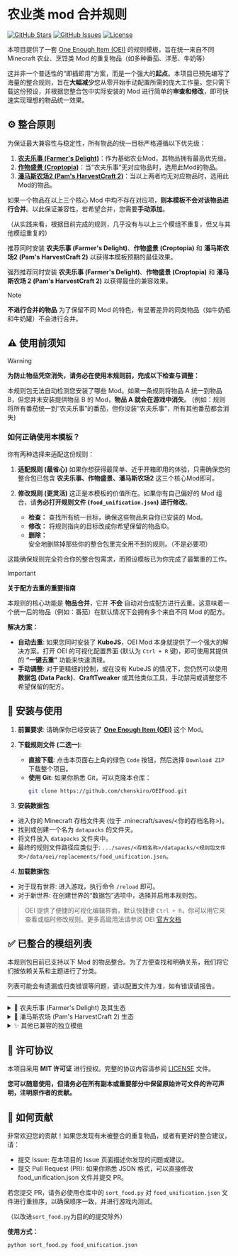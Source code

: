 # 农业类 mod 合并规则

[![GitHub Stars](https://img.shields.io/github/stars/chenskiro/OEIFood?style=flat-square)](https://github.com/chenskiro/OEIFood/stargazers)
[![GitHub Issues](https://img.shields.io/github/issues/chenskiro/OEIFood?style=flat-square)](https://github.com/chenskiro/OEIFood/issues)
[![License](https://img.shields.io/github/license/chenskiro/OEIFood?style=flat-square)](https://github.com/chenskiro/OEIFood/blob/main/LICENSE)

本项目提供了一套 [One Enough Item (OEI)](https://github.com/Tower-of-Sighs/OneEnoughItem) 的规则模板，旨在统一来自不同 Minecraft 农业、烹饪类 Mod 的重复物品（如多种番茄、洋葱、牛奶等）

这并非一个普适性的“即插即用”方案，而是一个强大的**起点**。本项目已预先编写了海量的整合规则，旨在**大幅减少**您从零开始手动配置所需的庞大工作量。您只需下载这份预设，并根据您整合包中实际安装的 Mod 进行简单的**审查和修改**，即可快速实现理想的物品统一效果。

## ⚙️ 整合原则
 
为保证最大兼容性与稳定性，所有物品的统一目标严格遵循以下优先级：
 
1.  **[农夫乐事 (Farmer's Delight)](https://www.curseforge.com/minecraft/mc-mods/farmers-delight)**：作为基础农业Mod，其物品拥有最高优先级。
2.  **[作物盛景 (Croptopia)](https://www.curseforge.com/minecraft/mc-mods/croptopia-fabric)**：当“农夫乐事”无对应物品时，选用此Mod的物品。
3.  **[潘马斯农场2 (Pam's HarvestCraft 2)](https://www.curseforge.com/minecraft/mc-mods/pams-harvestcraft-2-food-core)**：当以上两者均无对应物品时，选用此Mod的物品。

如果一个物品在以上三个核心 Mod 中均不存在对应项，**则本模板不会对该物品进行合并**。以此保证兼容性，若希望合并，您需要**手动添加**。

（从实践来看，根据目前完成的规则，几乎没有与以上三个模组不重复，但又与其他模组重复的）

推荐同时安装 **农夫乐事 (Farmer's Delight)**、**作物盛景 (Croptopia)** 和 **潘马斯农场2 (Pam's HarvestCraft 2)** 以获得本模板预期的最佳效果。

强烈推荐同时安装 **农夫乐事 (Farmer's Delight)**、**作物盛景 (Croptopia)** 和 **潘马斯农场 2 (Pam's HarvestCraft 2)** 以获得最佳的兼容效果。

> [!NOTE]
>  **不进行合并的物品**
> 为了保留不同 Mod 的特色，有显著差异的同类物品（如牛奶瓶和牛奶罐）不会进行合并。

## ⚠️ 使用前须知

> [!WARNING]
> **为防止物品凭空消失，请务必在使用本规则前，完成以下检查与调整：**
>
> 本规则包无法自动检测您安装了哪些 Mod。如果一条规则将物品 A 统一到物品 B，但您并未安装提供物品 B 的 Mod，**物品 A 就会在游戏中消失**。
> (例如：规则将所有番茄统一到“农夫乐事”的番茄，但你没装“农夫乐事”，所有其他番茄都会消失)

### 如何正确使用本模板？

你有两种选择来适配这份规则：

1.  **适配规则 (最省心)**
    如果你想获得最简单、近乎开箱即用的体验，只需确保您的整合包已包含 **农夫乐事、作物盛景、潘马斯农场2** 这三个核心Mod即可。
 
2.  **修改规则 (更灵活)**
    这正是本模板的价值所在。如果你有自己偏好的 Mod 组合，请**务必打开规则文件 (`food_unification.json`) 进行修改**。
    *   **检查：** 查找所有统一目标，确保这些物品来自你已安装的 Mod。
    *   **修改：** 将规则指向的目标改成你希望保留的物品ID。
    *   **删除：** 安全地删除掉那些你的整合包里完全用不到的规则。（不是必要项）
 
这能确保规则完全符合你的整合包需求，而预设模板已为你完成了最繁重的工作。

> [!IMPORTANT]
> **关于配方去重的重要指南**
>
> 本规则的核心功能是 **物品合并**，它并 **不会** 自动对合成配方进行去重。这意味着一个统一后的物品（例如：番茄）在默认情况下会拥有多个来自不同 Mod 的配方。
>
> **解决方案：**
>
> - **自动去重**: 如果您同时安装了 **KubeJS**，OEI Mod 本身就提供了一个强大的解决方案。打开 OEI 的可视化配置界面 (默认为 `Ctrl + R` 键)，即可使用其提供的 **“一键去重”** 功能来快速清理。
> - **手动调整**: 对于更精细的控制，或在没有 KubeJS 的情况下，您仍然可以使用 **数据包 (Data Pack)**、**CraftTweaker** 或其他类似工具，手动禁用或调整您不希望保留的配方。

## 🔧 安装与使用

1. **前置要求**: 请确保你已经安装了 [**One Enough Item (OEI)**](https://github.com/Tower-of-Sighs/OneEnoughItem) 这个 Mod。

2. **下载规则文件 (二选一)**:

   - **直接下载**: 点击本页面右上角的绿色 `Code` 按钮，然后选择 `Download ZIP` 下载整个项目。
   - **使用 Git**: 如果你熟悉 Git，可以克隆本仓库：
     ```bash
     git clone https://github.com/chenskiro/OEIFood.git
     ```

3. **安装数据包**:

- 进入你的 Minecraft 存档文件夹 (位于 .minecraft/saves/<你的存档名称>)。
- 找到或创建一个名为 `datapacks` 的文件夹。
- 将文件放入 `datapacks` 文件夹中。
- 最终的规则文件路径应类似于: `.../saves/<存档名称>/datapacks/<规则包文件夹>/data/oei/replacements/food_unification.json`。

4. **加载数据包**:

- 对于现有世界: 进入游戏，执行命令 `/reload` 即可。
- 对于新世界: 在创建世界的“数据包”选项中，选择并启用本规则包。

> OEI 提供了便捷的可视化编辑界面，默认快捷键 `Ctrl + R`，你可以用它来查看或临时修改规则。更多高级用法请参阅 OEI [官方文档](https://doc.sighs.cc/docs/OneEnoughItem/intro)

## ✅ 已整合的模组列表

本规则包目前已支持以下 Mod 的物品整合。为了方便查找和明确关系，我们将它们按依赖关系和主题进行了分类。

列表可能会有遗漏或归类错误等问题，请以配置文件为准，如有错误请报告。

---

<details>
<summary>🌿 农夫乐事 (Farmer's Delight) 及其生态</summary>
 
| 模组名称 (Mod Name) & ID |
| :--- |
| **Farmer's Delight** (`farmersdelight`) - **核心** |
| Argentina's Delight (`argentinas_delight`) |
| Brazilian Delight (`braziliandelight`) |
| Collector's Reap (`collectorsreap`) |
| Corn Delight (`corn_delight`) |
| Cultural Delights (`culturaldelights`) |
| Delightful (`delightful`) |
| Dumplings Delight (`dumplings_delight`) |
| Extra Delight (`extradelight`) |
| Farmer's Respite (`farmersrespite`) |
| Festive Delight (`festive_delight`) |
| Fruits Delight (`fruitsdelight`) |
| Manors Bounty (`manors_bounty`) |
| Muffins' Thai Delight (`muffins_thaidelight`) |
| Rustic Delights (`rusticdelight`) |
| Seed Delight (`seeddelight`) |
| Trail and Tales Delight (`trailandtales_delight`) |
| Ube's Delight (`ubesdelight`) |
| Unusual Delights (`unusual_delight`) |
| Vintage Delight (`vintagedelight`) |
 
</details>
 
<details>
<summary>🍎 潘马斯农场 (Pam's HarvestCraft 2) 生态</summary>
 
| 模组名称 (Mod Name) & ID |
| :--- |
| **Pam's HarvestCraft 2 - Crops** (`pamhc2crops`) - **核心** |
| **Pam's HarvestCraft 2 - Food Core** (`pamhc2foodcore`) - **核心** |
| **Pam's HarvestCraft 2 - Trees** (`pamhc2trees`) - **核心** |
 
</details>
 
<details>
<summary>✨ 其他已兼容的独立模组</summary>
 
| 模组名称 (Mod Name) & ID |
| :--- |
| Croptopia (`croptopia`) |
| Alex's Mobs (`alexsmobs`) |
| Biomes O' Plenty (`biomesoplenty`) |
| Bountiful Fares (`bountifulfares`) |
| Create (`create`) |
| Crock Pot (`crockpot`) |
| Farm and Charm (`farm_and_charm`) |
| Flavor Immersed Daily (`flavor_immersed_daily`) |
| Herbal Brews (`herbalbrews`) |
| Jellyfishing (`jellyfishing`) |
| Kaleidoscope Cookery (`kaleidoscope_cookery`) |
| Kitchenkarrot (`kitchenkarrot`) |
| Lt2 (`ltc2`) |
| Meadow (`meadow`) |
| MineColonies (`minecolonies`) |
| Neapolitan (`neapolitan`) |
| Pasterdream (`pasterdream`) |
| Productive Trees (`productivetrees`) |
| Sakura (`sakura`) |
| Simple Farming (`simplefarming`) |
| Sushi Go Crafting (`sushigocrafting`) |
| Tea Story (`teastory`) |
| Thermal Series (`thermal`) |
| Vanilla Cookbook (`vanillacookbook`) |
| Vinery (`vinery`) |
| Youkai's Homecoming (`youkaishomecoming`) |
| Youkai's Feasts (`youkaisfeasts`) |
 
</details>
 

## 📜 许可协议

本项目采用 **MIT 许可证** 进行授权。完整的协议内容请参阅 [LICENSE](LICENSE) 文件。

**您可以随意使用，但请务必在所有副本或重要部分中保留原始许可文件的许可声明，注明原作者的贡献。**

## 🤝 如何贡献

非常欢迎您的贡献！如果您发现有未被整合的重复物品，或者有更好的整合建议，请：

- 提交 Issue: 在本项目的 Issue 页面描述你发现的问题或建议。
- 提交 Pull Request (PR): 如果你熟悉 JSON 格式，可以直接修改 food_unification.json 文件并提交 PR。

若您提交 PR，请务必使用仓库中的 `sort_food.py` 对 `food_unification.json` 文件进行重排序，以确保顺序一致，并进行游戏内测试。

（以改进`sort_food.py`为目的的提交除外）

**使用方式：**

```bash
python sort_food.py food_unification.json
```
